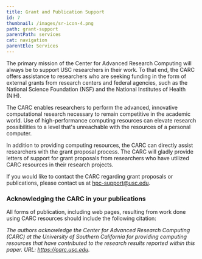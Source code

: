 ```yaml
---
title: Grant and Publication Support
id: 7
thumbnail: /images/sr-icon-4.png
path: grant-support
parentPath: services
cat: navigation
parentEle: Services
---
```


The primary mission of the Center for Advanced Research Computing will always be to support USC researchers in their work. To that end, the CARC offers assistance to researchers who are seeking funding in the form of external grants from research centers and federal agencies, such as the National Science Foundation (NSF) and the National Institutes of Health (NIH).

The CARC enables researchers to perform the advanced, innovative computational research necessary to remain competitive in the academic world. Use of high-performance computing resources can elevate research possibilities to a level that's unreachable with the resources of a personal computer.

In addition to providing computing resources, the CARC can directly assist researchers with the grant proposal process. The CARC will gladly provide letters of support for grant proposals from researchers who have utilized CARC resources in their research projects.

If you would like to contact the CARC regarding grant proposals or publications, please contact us at hpc-support@usc.edu.

### Acknowledging the CARC in your publications

All forms of publication, including web pages, resulting from work done using CARC resources should include the following citation:

*The authors acknowledge the Center for Advanced Research Computing (CARC) at the University of Southern California for providing computing resources that have contributed to the research results reported within this paper. URL: https://carc.usc.edu.*
